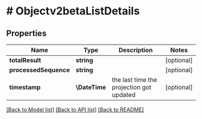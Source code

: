 # # Objectv2betaListDetails

## Properties

Name | Type | Description | Notes
------------ | ------------- | ------------- | -------------
**totalResult** | **string** |  | [optional]
**processedSequence** | **string** |  | [optional]
**timestamp** | **\DateTime** | the last time the projection got updated | [optional]

[[Back to Model list]](../../README.md#models) [[Back to API list]](../../README.md#endpoints) [[Back to README]](../../README.md)
